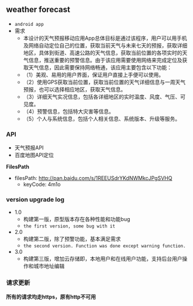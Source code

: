 ## weather forecast
 * `android app`
 * 需求
    * 本设计的天气预报移动应用App总体目标是通过该程序，用户可以用手机及网络自动定位自己的位置，获取当前天气与未来七天的预报，获取详细地区，具体到街道、高速公路的天气信息，获取当前位置的各项实时的天气信息，推送重要的预警信息。由于该应用需要使用网络来完成定位及获取天气信息，因此需要保持网络畅通，该应用主要包含以下功能：
    * （1）美观、易用的用户界面，保证用户直接上手便可以使用。
    * （2）使用GPS获取当前位置，获取当前位置的天气详细信息与一周天气预报，也可以选择相应地区，获取天气信息。
    * （3）详细天气实况信息，包括各详细地区的实时温度、风度、气压、可见度。
    * （4）预警信息，包括特大灾害等信息。
    * （5）个人与系统信息，包括个人相关信息、系统版本、升级等服务。

### API

* 天气预报API
* 百度地图API定位

**FilesPath**

* filesPath: http://pan.baidu.com/s/1REEUSdrYKdNWMkcJPgSVHQ
    * keyCode: 4m1o

### version upgrade log

* 1.0
  * 构建第一版，原型版本存在各种性能和功能bug
  * `the first version, some bug with it`
* 2.0
  * 构建第二版，除了预警功能，基本满足需求
  * `the second version. Function was done except warning function.`
* 3.0
  * 构建第三版，增加云存储即，本地用户和在线用户功能，支持后台用户操作和城市地址编辑

### 请求更新

**所有的请求均走https，原有http不可用**